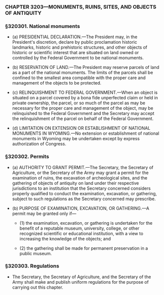 ### **CHAPTER 3203—MONUMENTS, RUINS, SITES, AND OBJECTS OF ANTIQUITY**

### §320301. National monuments
* (a) PRESIDENTIAL DECLARATION.—The President may, in the President's discretion, declare by public proclamation historic landmarks, historic and prehistoric structures, and other objects of historic or scientific interest that are situated on land owned or controlled by the Federal Government to be national monuments.

* (b) RESERVATION OF LAND.—The President may reserve parcels of land as a part of the national monuments. The limits of the parcels shall be confined to the smallest area compatible with the proper care and management of the objects to be protected.

* (c) RELINQUISHMENT TO FEDERAL GOVERNMENT.—When an object is situated on a parcel covered by a bona fide unperfected claim or held in private ownership, the parcel, or so much of the parcel as may be necessary for the proper care and management of the object, may be relinquished to the Federal Government and the Secretary may accept the relinquishment of the parcel on behalf of the Federal Government.

* (d) LIMITATION ON EXTENSION OR ESTABLISHMENT OF NATIONAL MONUMENTS IN WYOMING.—No extension or establishment of national monuments in Wyoming may be undertaken except by express authorization of Congress.

### §320302. Permits
* (a) AUTHORITY TO GRANT PERMIT.—The Secretary, the Secretary of Agriculture, or the Secretary of the Army may grant a permit for the examination of ruins, the excavation of archeological sites, and the gathering of objects of antiquity on land under their respective jurisdictions to an institution that the Secretary concerned considers properly qualified to conduct the examination, excavation, or gathering, subject to such regulations as the Secretary concerned may prescribe.

* (b) PURPOSE OF EXAMINATION, EXCAVATION, OR GATHERING.—A permit may be granted only if—

  * (1) the examination, excavation, or gathering is undertaken for the benefit of a reputable museum, university, college, or other recognized scientific or educational institution, with a view to increasing the knowledge of the objects; and

  * (2) the gathering shall be made for permanent preservation in a public museum.

### §320303. Regulations
* The Secretary, the Secretary of Agriculture, and the Secretary of the Army shall make and publish uniform regulations for the purpose of carrying out this chapter.